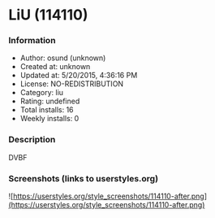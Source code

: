 # LiU (114110)

### Information
- Author: osund (unknown)
- Created at: unknown
- Updated at: 5/20/2015, 4:36:16 PM
- License: NO-REDISTRIBUTION
- Category: liu
- Rating: undefined
- Total installs: 16
- Weekly installs: 0


### Description
DVBF


### Screenshots (links to userstyles.org)
![https://userstyles.org/style_screenshots/114110-after.png](https://userstyles.org/style_screenshots/114110-after.png)


